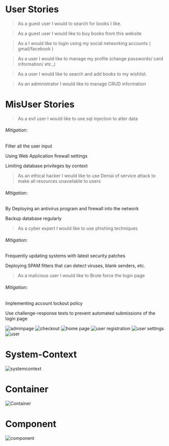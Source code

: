 # User Stories

 > As a guest user I would to search for books I like.

 > As a guest user I would like to buy books from this website
 
 > As a I would like to login using my social networking accounts ( gmail/facebook )

 > As a user I would like to manage my profile (change passwords/ card information/ etc.,)

 > As a user I would like to search and add books to my wishlist. 

 > As an administrator I would like to manage CRUD information


# MisUser Stories

> As a evil user I would like to use sql injection to alter data

###### Mitigation:

   Filter all the user input
   
   Using Web Application firewall settings 
   
   Limiting database privileges by context
   
> As an ethical hacker I would like to use Denial of service attack to make all resources unavailable to users

###### Mitigation:

   By Deploying an antivirus program and firewall into the network
   
   Backup database regularly
   
> As a cyber expert I would like to use phishing techniques

###### Mitigation:

   Frequently updating systems with latest security patches
   
   Deploying SPAM filters that can detect viruses, blank senders, etc.


> As a malicious user I would like to Brute force the login page

###### Mitigation:

   Implementing account lockout policy 
   
   Use challenge-response tests to prevent automated submissions of the login page



![adminpage](https://user-images.githubusercontent.com/31106457/32411394-6e66180c-c1a7-11e7-94ca-5ac234cc0ddf.PNG)
![checkout](https://user-images.githubusercontent.com/31106457/32411395-6e8120b6-c1a7-11e7-8be7-7516f5060bc3.PNG)
![home page](https://user-images.githubusercontent.com/31106457/32411396-6e967452-c1a7-11e7-9e25-71251d19867c.PNG)
![user registration](https://user-images.githubusercontent.com/31106457/32411397-6eaa1f66-c1a7-11e7-965d-07dfc615efba.PNG)
![user settings](https://user-images.githubusercontent.com/31106457/32411398-6ebf016a-c1a7-11e7-9d7a-f2e025065b0c.PNG)
![user](https://user-images.githubusercontent.com/31106457/32411399-6eeaeeec-c1a7-11e7-9635-9781edf9d45c.PNG)
# System-Context
![systemcontext](https://github.com/swrp/BookStore-App/blob/master/docs/images/systemcontext.PNG)
# Container
![Container](https://github.com/swrp/BookStore-App/blob/master/docs/images/Container.PNG)
# Component
![component](https://github.com/swrp/BookStore-App/blob/master/docs/images/component.PNG)

